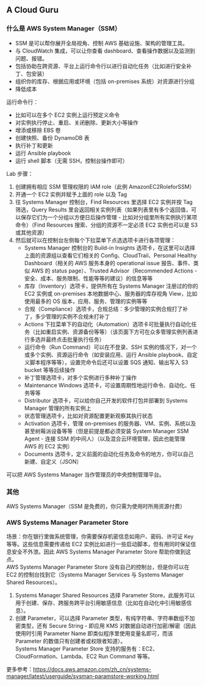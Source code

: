 ## A Cloud Guru
  
### 什么是 AWS System Manager（SSM）
* SSM 是可以帮你展开全局视角、控制 AWS 基础设施、架构的管理工具。
* 与 CloudWatch 集成，可以让你查看 dashboard、查看操作数据以及监测到问题、报错。
* 包括协助在跨资源、平台上运行命令行以进行自动化任务（比如进行安全补丁、包安装）
* 组织你的库存、根据应用或环境（包括 on-premises 系统）对资源进行分组  
* 降低成本
  
运行命令行：  
* 比如可以在多个 EC2 实例上运行预定义命令
* 对实例执行停止、重启、关闭删除、更新大小等操作
* 增添或移除 EBS 卷
* 创建快照、备份 DynamoDB 表
* 执行补丁和更新
* 运行 Ansible playbook
* 运行 shell 脚本（无需 SSH，控制台操作即可）  
  
Lab 步骤：  
1. 创建拥有相应 SSM 管理权限的 IAM role（此例 AmazonEC2RoleforSSM）
2. 开通一个 EC2 实例并赋予上面的 role 以及 Tag
3. 往 Systems Manager 控制台，Find Resources 里选择 EC2 实例并按 Tag 筛选，Query Results 里会返回相关实例列表（如果列表里有多个返回值，可以保存它们为一个分组以方便日后操作管理 - 比如对分组里所有实例执行某项命令）（Find Resources 搜索、分组的资源不一定必须 EC2 实例也可以是 S3 或其他资源）
4. 然后就可以在控制台左侧每个下拉菜单下点选选项卡进行各项管理：
    * Systems Manager 控制台的 Build-in Insights 选项卡，在这里可以选择上面的资源组以查看它们相关的 Config、CloudTrail、Personal Healthy Dashboard（相关的 AWS 服务本身的 operational issue 报告、事件、类似 AWS 的 status page）、Trusted Advisor（Recommended Actions - 安全、成本、服务限制、性能等等的建议）的信息等等
    * 库存（Inventory）选项卡，提供所有在 Systems Manager 注册过的你的 EC2 实例或 on-premises 本地数据中心、服务器的库存视角 View，比如使用最多的 OS 版本，应用、服务、管理的实例等等
    * 合规（Compliance）选项卡，合规总结：多少管理的实例合规打了补丁，多少管理的实例不合规未打补丁
    * Actions 下拉菜单下的自动化（Automation）选项卡可批量执行自动化任务（比如重启实例、资源备份等等）（该页面下方可在众多管理实例列表进行多选并最终点击批量执行任务）
    * 运行命令（Run Command）可以在不登录、SSH 实例的情况下，对一个或多个实例、资源运行命令（如安装应用、运行 Ansible playbook、自定义脚本程序等等），设置完命令后还可以设置 SQS 通知、输出写入 S3 bucket 等等后续操作
    * 补丁管理选项卡，对多个实例进行多种补丁操作
    * Maintenance Windows 选项卡，可设置周期性地运行命令、自动化、任务等等
    * Distributor 选项卡，可以给你自己开发的软件打包并部署到 Systems Manager 管理的所有实例上
    * 状态管理选项卡，比如对资源配置更新观察其执行状态
    * Activation 选项卡，管理 on-premises 的服务器、VM、实例、系统以及甚至树莓派设备等等（但是前提是都必须安装 System Manager SSM Agent - 连接 SSM 的中间人）（以及混合云环境管理，因此也能管理 AWS 的 EC2 实例）
    * Documents 选项卡，定义前面的自动化任务及命令的地方，你可以自己新建、自定义（JSON）  
  
可以把 AWS Systems Manager 当作管理员的中央控制管理平台。  
  
### 其他
AWS Systems Manager（SSM 是免费的，你只需为使用时所用资源付费）  
  
### AWS Systems Manager Parameter Store
场景：你在银行里做系统管理，你需要保存机密信息如用户、密码、许可证 Key 等等。这些信息需要传递给 EC2 实例比如进行一些启动脚本，但有用同时保证信息安全不外泄。因此 AWS Systems Manager Parameter Store 帮助你做到这点。  
AWS Systems Manager Parameter Store 没有自己的控制台，但是你可以在 EC2 的控制台找到它（Systems Manager Services 与 Systems Manager Shared Resources）。  
1. Systems Manager Shared Resources 选择 Parameter Store，此服务可以用于创建、保存、跨服务跨平台引用敏感信息（比如在自动化中引用敏感信息）。
2. 创建 Parameter，可以选择 Parameter 类型，有纯字符串、字符串数组不加密类型，还有 Secure String - 即应用 KMS 对数据自动进行加密/解密（因此使用时引用 Parameter Name 即类似程序里使用变量名即可，而该 Parameter 的数值只有创建者或权限者知道）。  
Systems Manager Parameter Store 支持的服务有：EC2、CloudFormation、Lambda、EC2 Run Command 等等。  
  
更多参考：https://docs.aws.amazon.com/zh_cn/systems-manager/latest/userguide/sysman-paramstore-working.html